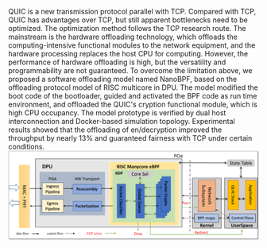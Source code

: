 QUIC is a new transmission protocol parallel with TCP. Compared with TCP, QUIC has advantages over TCP, but still apparent bottlenecks need to be optimized. The optimization method follows the TCP research route. The mainstream is the hardware offloading technology, which offloads the computing-intensive functional modules to the network equipment, and the hardware processing replaces the host CPU for computing. However, the performance of hardware offloading is high, but the versatility and programmability are not guaranteed. To overcome the limitation above, we proposed a software offloading model named NanoBPF, based on the offloading protocol model of RISC multicore in DPU. The model modified the boot code of the bootloader, guided and activated the BPF code as run time environment, and offloaded the QUIC's cryption functional module, which is high CPU occupancy. The model prototype is verified by dual host interconnection and Docker-based simulation topology. Experimental results showed that the offloading of en/decryption improved the throughput by nearly 13\% and guaranteed fairness with TCP under certain conditions.
![](quic_tls.png)
